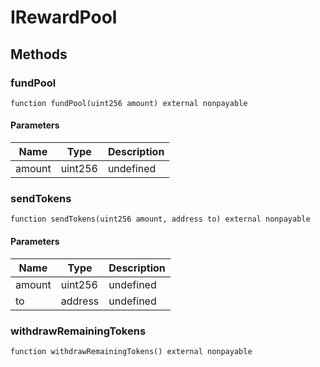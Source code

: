 # IRewardPool

## Methods

### fundPool

```solidity
function fundPool(uint256 amount) external nonpayable
```

#### Parameters

| Name   | Type    | Description |
| ------ | ------- | ----------- |
| amount | uint256 | undefined   |

### sendTokens

```solidity
function sendTokens(uint256 amount, address to) external nonpayable
```

#### Parameters

| Name   | Type    | Description |
| ------ | ------- | ----------- |
| amount | uint256 | undefined   |
| to     | address | undefined   |

### withdrawRemainingTokens

```solidity
function withdrawRemainingTokens() external nonpayable
```
